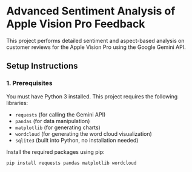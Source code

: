 # Advanced Sentiment Analysis of Apple Vision Pro Feedback

This project performs detailed sentiment and aspect-based analysis on customer reviews for the Apple Vision Pro using the Google Gemini API.

## Setup Instructions

### 1. Prerequisites

You must have Python 3 installed. This project requires the following libraries:
* `requests` (for calling the Gemini API)
* `pandas` (for data manipulation)
* `matplotlib` (for generating charts)
* `wordcloud` (for generating the word cloud visualization)
* `sqlite3` (built into Python, no installation needed)

Install the required packages using pip:

```bash
pip install requests pandas matplotlib wordcloud